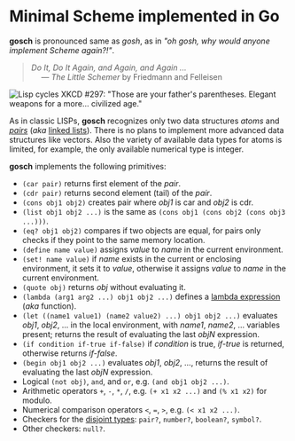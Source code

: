# Minimal Scheme implemented in Go

**gosch** is pronounced same as *gosh*, as in *"oh gosh, why would anyone implement Scheme again?!"*.

> *Do It, Do It Again, and Again, and Again ...*  
> &emsp; — *The Little Schemer* by Friedmann and Felleisen

![Lisp cycles XKCD #297: "Those are your father's parentheses. Elegant weapons for a more... civilized age."](https://imgs.xkcd.com/comics/lisp_cycles.png)

As in classic LISPs, **gosch** recognizes only two data structures *atoms* and *[pairs]*
(*aka* [linked lists]). There is no plans to implement more advanced data structures like
vectors. Also the variety of available data types for atoms is limited, for example, 
the only available numerical type is integer.

**gosch** implements the following primitives:

- `(car pair)` returns first element of the *pair*.
- `(cdr pair)` returns second element (tail) of the *pair*.
- `(cons obj1 obj2)` creates pair where *obj1* is car and *obj2* is cdr.
- `(list obj1 obj2 ...)` is the same as `(cons obj1 (cons obj2 (cons obj3 ...)))`.
- `(eq? obj1 obj2)` compares if two objects are equal, for pairs only checks if they point to the same memory location.
- `(define name value)` assigns *value* to *name* in the current environment.
- `(set! name value)` if *name* exists in the current or enclosing environment, it sets it to *value*, otherwise it assigns *value* to *name* in the current environment.
- `(quote obj)` returns *obj* without evaluating it.
- `(lambda (arg1 arg2 ...) obj1 obj2 ...)` defines a [lambda expression] (*aka* function).
- `(let ((name1 value1) (name2 value2) ...) obj1 obj2 ...)` evaluates *obj1*, *obj2*, ... in the local environment, with *name1*, *name2*, ... variables present; returns the result of evaluating the last *objN* expression.
- `(if condition if-true if-false)` if *condition* is true, *if-true* is returned, otherwise returns *if-false*.
- `(begin obj1 obj2 ...)` evaluates *obj1*, *obj2*, ..., returns the result of evaluating the last *objN* expression.
- Logical `(not obj)`, `and`, and `or`, e.g. `(and obj1 obj2 ...)`.
- Arithmetic operators `+`, `-`, `*`, `/`, e.g. `(+ x1 x2 ...)` and `(% x1 x2)` for modulo.
- Numerical comparison operators `<`, `=`, `>`, e.g. `(< x1 x2 ...)`.
- Checkers for the [disjoint types]: `pair?`, `number?`, `boolean?`, `symbol?`.
- Other checkers: `null?`.


 [pairs]: https://web.mit.edu/scheme_v9.2/doc/mit-scheme-ref/Lists.html#Lists
 [linked lists]: https://en.wikipedia.org/wiki/Linked_list
 [disjoint types]: https://www.cs.cmu.edu/Groups/AI/html/r4rs/r4rs_5.html#SEC23
 [lambda expression]: https://www.cs.cmu.edu/Groups/AI/html/r4rs/r4rs_6.html#SEC30
